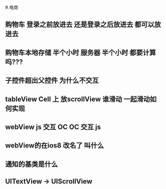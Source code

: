 #.电商
## 购物车 登录之前放进去 还是登录之后放进去  都可以放进去 

## 购物车本地存储 半个小时  服务器 半个小时 都要计算吗???


## 子控件超出父控件 为什么不交互

## tableView Cell 上 放scrollView  谁滑动 一起滑动如何实现

## webView js 交互 OC   OC 交互 js

## webView的在ios8 改名了 叫什么

## 通知的基类是什么

## UITextView -> UIScrollView

